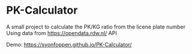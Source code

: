 # PK-Calculator
A small project to calculate the PK/KG ratio from the licene plate number
Using data from https://opendata.rdw.nl/ API

Demo: https://syonfoppen.github.io/PK-Calculator/
